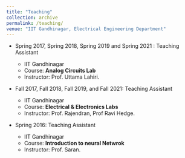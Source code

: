 ```yaml
---
title: "Teaching"
collection: archive
permalink: /teaching/
venue: "IIT Gandhinagar, Electrical Engineering Department"
---
```

* Spring 2017, Spring 2018, Spring 2019 and Spring 2021 : Teaching Assistant
  * IIT Gandhinagar
  * Course: **Analog Circuits Lab**
  * Instructor: Prof. Uttama Lahiri.

* Fall 2017, Fall 2018, Fall 2019, and Fall 2021: Teaching Assistant
  * IIT Gandhinagar
  * Course: **Electrical & Electronics Labs**
  * Instructor: Prof. Rajendran, Prof Ravi Hedge.
 
* Spring 2016: Teaching Assistant
  * IIT Gandhinagar
  * Course: **Introduction to neural Netwrok**
  * Instructor: Prof. Saran.
  
  
